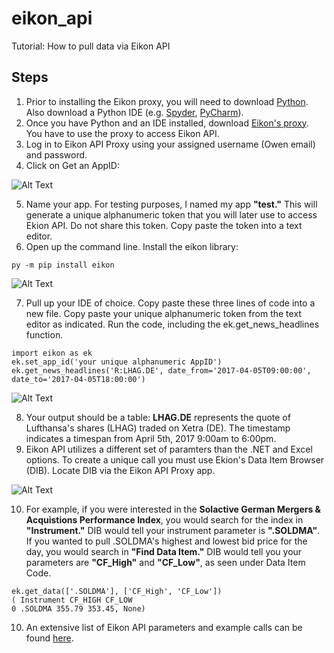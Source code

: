 # eikon_api
Tutorial: How to pull data via Eikon API 

## Steps
1. Prior to installing the Eikon proxy, you will need to download [Python](https://www.python.org/downloads/). Also download a Python IDE (e.g. [Spyder](https://anaconda.org/anaconda/anaconda-navigator), [PyCharm](https://www.jetbrains.com/pycharm/download/#section=windows)). 
2. Once you have Python and an IDE installed, download [Eikon's proxy](https://developers.thomsonreuters.com/eikon-data-apis/downloads). You have to use the proxy to access Eikon API. 
3. Log in to Eikon API Proxy using your assigned username (Owen email) and password. 
4. Click on Get an AppID:

![Alt Text](http://i64.tinypic.com/331dpoh.png)

5. Name your app. For testing purposes, I named my app **"test."** This will generate a unique alphanumeric token that you will later use to access Ekion API. Do not share this token. Copy paste the token into a text editor. 
6. Open up the command line. Install the eikon library:
```
py -m pip install eikon
```
![Alt Text](https://media.giphy.com/media/l1IBjYjZsFJMfWJig/giphy.gif)

7. Pull up your IDE of choice. Copy paste these three lines of code into a new file. Copy paste your unique alphanumeric token from the text editor as indicated. Run the code, including the ek.get_news_headlines function. 
```
import eikon as ek
ek.set_app_id('your unique alphanumeric AppID')
ek.get_news_headlines('R:LHAG.DE', date_from='2017-04-05T09:00:00', date_to='2017-04-05T18:00:00')
```
![Alt Text](https://media.giphy.com/media/3oFzmiH7vMzbFEQOpG/giphy.gif)

8. Your output should be a table: **LHAG.DE** represents the quote of Lufthansa's shares (LHAG) traded on Xetra (DE). The timestamp indicates a timespan from April 5th, 2017 9:00am to 6:00pm. 
9. Eikon API utilizes a different set of paramters than the .NET and Excel options. To create a unique call you must use Ekion's Data Item Browser (DIB). Locate DIB via the Eikon API Proxy app. 

![Alt Text](https://media.giphy.com/media/d3OG1zusIRPrmROM/giphy.gif)

10. For example, if you were interested in the **Solactive German Mergers & Acquistions Performance Index**, you would search for the index in **"Instrument."** DIB would tell your instrument parameter is **".SOLDMA"**. If you wanted to pull .SOLDMA's highest and lowest bid price for the day, you would search in **"Find Data Item."** DIB would tell you your parameters are **"CF_High"** and **"CF_Low"**, as seen under Data Item Code.  
```
ek.get_data(['.SOLDMA'], ['CF_High', 'CF_Low'])
( Instrument CF_HIGH CF_LOW
0 .SOLDMA 355.79 353.45, None)
```
10. An extensive list of Eikon API parameters and example calls can be found [here](https://docs-developers.thomsonreuters.com/1513187148816/14684/book/en/eikon/index.html#get_data). 

